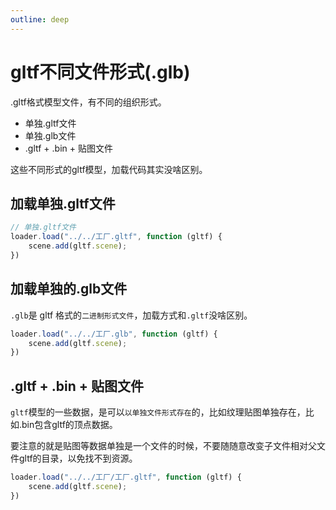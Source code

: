 ```yaml
---
outline: deep
---
```


# gltf不同文件形式(.glb)

.gltf格式模型文件，有不同的组织形式。

- 单独.gltf文件
- 单独.glb文件
- .gltf + .bin + 贴图文件

这些不同形式的gltf模型，加载代码其实没啥区别。

## 加载单独.gltf文件

```js
// 单独.gltf文件
loader.load("../../工厂.gltf", function (gltf) { 
    scene.add(gltf.scene);
})
```

## 加载单独的.glb文件

`.glb`是 gltf 格式的`二进制形式文件`，加载方式和`.gltf`没啥区别。

```js
loader.load("../../工厂.glb", function (gltf) { 
    scene.add(gltf.scene);
})
```

## .gltf + .bin + 贴图文件

`gltf`模型的一些数据，是可以`以单独文件形式存在`的，比如纹理贴图单独存在，比如.bin包含gltf的顶点数据。

要注意的就是贴图等数据单独是一个文件的时候，不要随随意改变子文件相对父文件gltf的目录，以免找不到资源。

```js
loader.load("../../工厂/工厂.gltf", function (gltf) { 
    scene.add(gltf.scene);
})
```